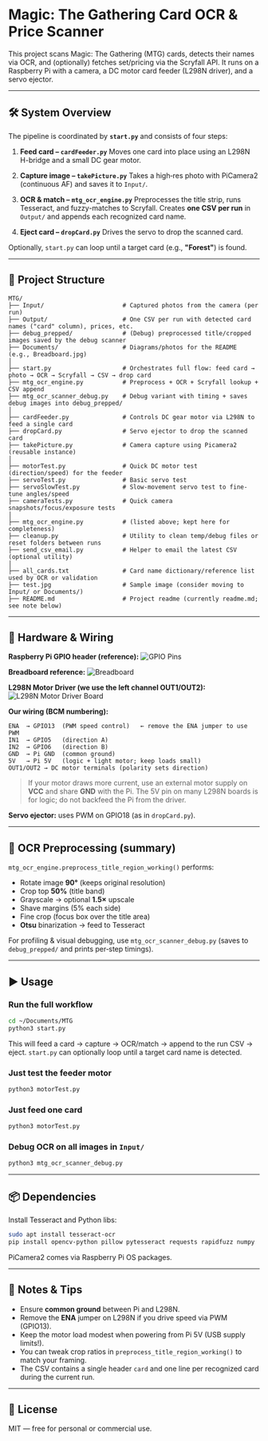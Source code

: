 # Magic: The Gathering Card OCR & Price Scanner

This project scans Magic: The Gathering (MTG) cards, detects their names via OCR, and (optionally) fetches set/pricing via the Scryfall API. It runs on a Raspberry Pi with a camera, a DC motor card feeder (L298N driver), and a servo ejector.

---

## 🛠 System Overview

The pipeline is coordinated by **`start.py`** and consists of four steps:

1. **Feed card – `cardFeeder.py`**
   Moves one card into place using an L298N H-bridge and a small DC gear motor.

2. **Capture image – `takePicture.py`**
   Takes a high‑res photo with PiCamera2 (continuous AF) and saves it to `Input/`.

3. **OCR & match – `mtg_ocr_engine.py`**
   Preprocesses the title strip, runs Tesseract, and fuzzy-matches to Scryfall.
   Creates **one CSV per run** in `Output/` and appends each recognized card name.

4. **Eject card – `dropCard.py`**
   Drives the servo to drop the scanned card.

Optionally, `start.py` can loop until a target card (e.g., **"Forest"**) is found.

---

## 📂 Project Structure

```
MTG/
├── Input/                      # Captured photos from the camera (per run)
├── Output/                     # One CSV per run with detected card names ("card" column), prices, etc.
├── debug_prepped/              # (Debug) preprocessed title/cropped images saved by the debug scanner
├── Documents/                  # Diagrams/photos for the README (e.g., Breadboard.jpg)
│
├── start.py                    # Orchestrates full flow: feed card → photo → OCR → Scryfall → CSV → drop card
├── mtg_ocr_engine.py           # Preprocess + OCR + Scryfall lookup + CSV append
├── mtg_ocr_scanner_debug.py    # Debug variant with timing + saves debug images into debug_prepped/
│
├── cardFeeder.py               # Controls DC gear motor via L298N to feed a single card
├── dropCard.py                 # Servo ejector to drop the scanned card
├── takePicture.py              # Camera capture using Picamera2 (reusable instance)
│
├── motorTest.py                # Quick DC motor test (direction/speed) for the feeder
├── servoTest.py                # Basic servo test
├── servoSlowTest.py            # Slow-movement servo test to fine-tune angles/speed
├── cameraTests.py              # Quick camera snapshots/focus/exposure tests
│
├── mtg_ocr_engine.py           # (listed above; kept here for completeness)
├── cleanup.py                  # Utility to clean temp/debug files or reset folders between runs
├── send_csv_email.py           # Helper to email the latest CSV (optional utility)
│
├── all_cards.txt               # Card name dictionary/reference list used by OCR or validation
├── test.jpg                    # Sample image (consider moving to Input/ or Documents/)
├── README.md                   # Project readme (currently readme.md; see note below)

```

---

## 🔌 Hardware & Wiring

**Raspberry Pi GPIO header (reference):**
![GPIO Pins](Documents/GPIO%20Pins.jpg)

**Breadboard reference:**
![Breadboard](Documents/Breadboard.jpg)

**L298N Motor Driver (we use the left channel OUT1/OUT2):**
![L298N Motor Driver Board](Documents/L298N%20Driver%20board.jpg)

**Our wiring (BCM numbering):**

```
ENA  → GPIO13  (PWM speed control)   ← remove the ENA jumper to use PWM
IN1  → GPIO5   (direction A)
IN2  → GPIO6   (direction B)
GND  → Pi GND  (common ground)
5V   → Pi 5V   (logic + light motor; keep loads small)
OUT1/OUT2 → DC motor terminals (polarity sets direction)
```

> If your motor draws more current, use an external motor supply on **VCC** and share **GND** with the Pi. The 5V pin on many L298N boards is for logic; do not backfeed the Pi from the driver.

**Servo ejector:** uses PWM on GPIO18 (as in `dropCard.py`).

---

## 🧠 OCR Preprocessing (summary)

`mtg_ocr_engine.preprocess_title_region_working()` performs:

* Rotate image **90°** (keeps original resolution)
* Crop top **50%** (title band)
* Grayscale → optional **1.5×** upscale
* Shave margins (5% each side)
* Fine crop (focus box over the title area)
* **Otsu** binarization → feed to Tesseract

For profiling & visual debugging, use `mtg_ocr_scanner_debug.py` (saves to `debug_prepped/` and prints per‑step timings).

---

## ▶ Usage

### Run the full workflow

```bash
cd ~/Documents/MTG
python3 start.py
```

This will feed a card → capture → OCR/match → append to the run CSV → eject.
`start.py` can optionally loop until a target card name is detected.

### Just test the feeder motor

```bash
python3 motorTest.py
```

### Just feed one card

```bash
python3 motorTest.py
```

### Debug OCR on all images in `Input/`

```bash
python3 mtg_ocr_scanner_debug.py
```

---

## 📦 Dependencies

Install Tesseract and Python libs:

```bash
sudo apt install tesseract-ocr
pip install opencv-python pillow pytesseract requests rapidfuzz numpy
```

PiCamera2 comes via Raspberry Pi OS packages.

---

## 📌 Notes & Tips

* Ensure **common ground** between Pi and L298N.
* Remove the **ENA** jumper on L298N if you drive speed via PWM (GPIO13).
* Keep the motor load modest when powering from Pi 5V (USB supply limits!).
* You can tweak crop ratios in `preprocess_title_region_working()` to match your framing.
* The CSV contains a single header `card` and one line per recognized card during the current run.

---

## 📜 License

MIT — free for personal or commercial use.
